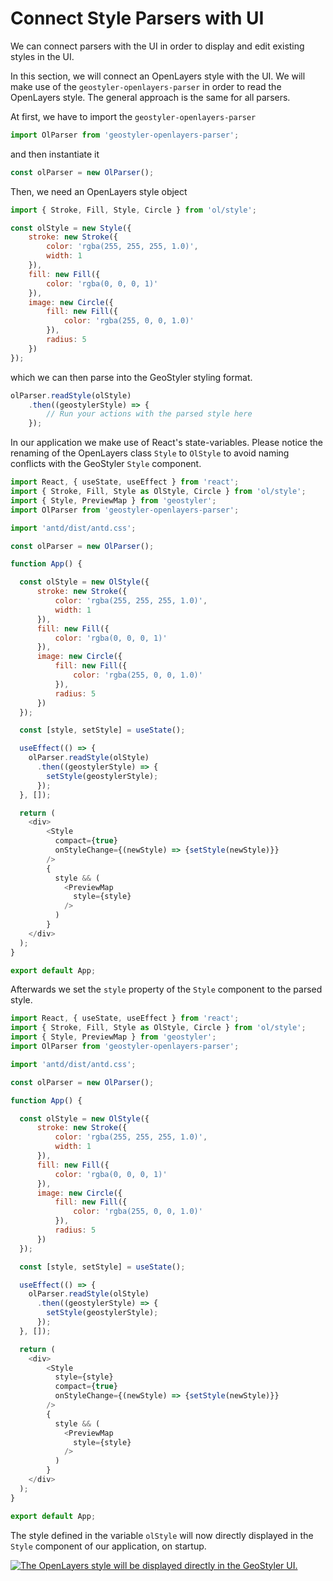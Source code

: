 
# Connect Style Parsers with UI

We can connect parsers with the UI in order to display and edit existing styles in the UI.

In this section, we will connect an OpenLayers style with the UI. We will make use of the
`geostyler-openlayers-parser` in order to read the OpenLayers style. The general approach is the same for all parsers.

At first, we have to import the `geostyler-openlayers-parser`

```js
import OlParser from 'geostyler-openlayers-parser';
```

and then instantiate it

```js
const olParser = new OlParser();
```

Then, we need an OpenLayers style object

```js
import { Stroke, Fill, Style, Circle } from 'ol/style';

const olStyle = new Style({
    stroke: new Stroke({
        color: 'rgba(255, 255, 255, 1.0)',
        width: 1
    }),
    fill: new Fill({
        color: 'rgba(0, 0, 0, 1)'
    }),
    image: new Circle({
        fill: new Fill({
            color: 'rgba(255, 0, 0, 1.0)'
        }),
        radius: 5
    })
});
```

which we can then parse into the GeoStyler styling format.

```js
olParser.readStyle(olStyle)
    .then((geostylerStyle) => {
        // Run your actions with the parsed style here
    });
```

In our application we make use of React's state-variables. Please notice the renaming of the OpenLayers class
`Style` to `OlStyle` to avoid naming conflicts with the GeoStyler `Style` component.

```js
import React, { useState, useEffect } from 'react';
import { Stroke, Fill, Style as OlStyle, Circle } from 'ol/style';
import { Style, PreviewMap } from 'geostyler';
import OlParser from 'geostyler-openlayers-parser';

import 'antd/dist/antd.css';

const olParser = new OlParser();

function App() {

  const olStyle = new OlStyle({
      stroke: new Stroke({
          color: 'rgba(255, 255, 255, 1.0)',
          width: 1
      }),
      fill: new Fill({
          color: 'rgba(0, 0, 0, 1)'
      }),
      image: new Circle({
          fill: new Fill({
              color: 'rgba(255, 0, 0, 1.0)'
          }),
          radius: 5
      })
  });

  const [style, setStyle] = useState();

  useEffect(() => {
    olParser.readStyle(olStyle)
      .then((geostylerStyle) => {
        setStyle(geostylerStyle);
      });
  }, []);

  return (
    <div>
        <Style
          compact={true}
          onStyleChange={(newStyle) => {setStyle(newStyle)}}
        />
        {
          style && (
            <PreviewMap
              style={style}
            />
          )
        }
    </div>
  );
}

export default App;
```

Afterwards we set the `style` property of the `Style` component to the parsed style.

```js
import React, { useState, useEffect } from 'react';
import { Stroke, Fill, Style as OlStyle, Circle } from 'ol/style';
import { Style, PreviewMap } from 'geostyler';
import OlParser from 'geostyler-openlayers-parser';

import 'antd/dist/antd.css';

const olParser = new OlParser();

function App() {

  const olStyle = new OlStyle({
      stroke: new Stroke({
          color: 'rgba(255, 255, 255, 1.0)',
          width: 1
      }),
      fill: new Fill({
          color: 'rgba(0, 0, 0, 1)'
      }),
      image: new Circle({
          fill: new Fill({
              color: 'rgba(255, 0, 0, 1.0)'
          }),
          radius: 5
      })
  });

  const [style, setStyle] = useState();

  useEffect(() => {
    olParser.readStyle(olStyle)
      .then((geostylerStyle) => {
        setStyle(geostylerStyle);
      });
  }, []);

  return (
    <div>
        <Style
          style={style}
          compact={true}
          onStyleChange={(newStyle) => {setStyle(newStyle)}}
        />
        {
          style && (
            <PreviewMap
              style={style}
            />
          )
        }
    </div>
  );
}

export default App;
```

The style defined in the variable `olStyle` will now directly displayed in the `Style` component of our application, on startup.

[![The OpenLayers style will be displayed directly in the GeoStyler UI.](./images/parser-to-ui.png)](./images/parser-to-ui.png)
